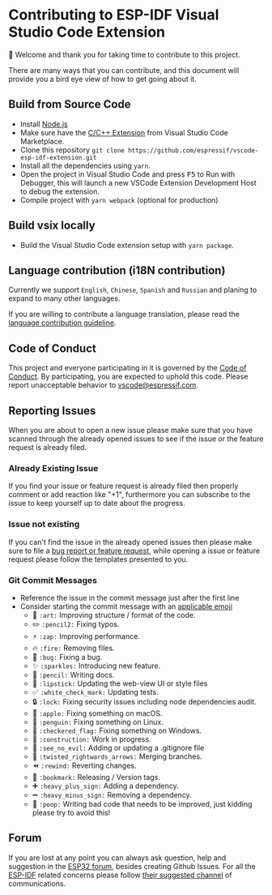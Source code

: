 # Contributing to ESP-IDF Visual Studio Code Extension

:tada: Welcome and thank you for taking time to contribute to this project.

There are many ways that you can contribute, and this document will provide you a bird eye view of how to get going about it.

## Build from Source Code

- Install [Node.js](https://nodejs.org/en/)
- Make sure have the [C/C++ Extension](https://marketplace.visualstudio.com/items?itemName=ms-vscode.cpptools) from Visual Studio Code Marketplace.
- Clone this repository `git clone https://github.com/espressif/vscode-esp-idf-extension.git`
- Install all the dependencies using `yarn`.
- Open the project in Visual Studio Code and press <kbd>F5</kbd> to Run with Debugger, this will launch a new VSCode Extension Development Host to debug the extension.
- Compile project with `yarn webpack` (optional for production)

## Build vsix locally

- Build the Visual Studio Code extension setup with `yarn package`.

## Language contribution (i18N contribution)

Currently we support `English`, `Chinese`, `Spanish` and `Russian` and planing to expand to many other languages.

If you are willing to contribute a language translation, please read the [language contribution guideline](./LANG_CONTRIBUTE.md).

## Code of Conduct

This project and everyone participating in it is governed by the [Code of Conduct](./CODE_OF_CONDUCT.md). By participating, you are expected to uphold this code. Please report unacceptable behavior to [vscode@espressif.com](mailto:vscode@espressif.com).

## Reporting Issues

When you are about to open a new issue please make sure that you have scanned through the already opened issues to see if the issue or the feature request is already filed.

### Already Existing Issue

If you find your issue or feature request is already filed then properly comment or add reaction like "+1", furthermore you can subscribe to the issue to keep yourself up to date about the progress.

### Issue not existing

If you can't find the issue in the already opened issues then please make sure to file a [bug report or feature request](https://github.com/espressif/vscode-esp-idf-extension/issues), while opening a issue or feature request please follow the templates presented to you.

### Git Commit Messages

- Reference the issue in the commit message just after the first line
- Consider starting the commit message with an [applicable emoji](https://gitmoji.carloscuesta.me)
  - :art: `:art:` Improving structure / format of the code.
  - :pencil2: `:pencil2:` Fixing typos.
  - :zap: `:zap:` Improving performance.
  - :fire: `:fire:` Removing files.
  - :bug: `:bug:` Fixing a bug.
  - :sparkles: `:sparkles:` Introducing new feature.
  - :pencil: `:pencil:` Writing docs.
  - :lipstick: `:lipstick:` Updating the web-view UI or style files
  - :white_check_mark: `:white_check_mark:` Updating tests.
  - :lock: `:lock:` Fixing security issues including node dependencies audit.
  - :apple: `:apple:` Fixing something on macOS.
  - :penguin: `:penguin:` Fixing something on Linux.
  - :checkered_flag: `:checkered_flag:` Fixing something on Windows.
  - :construction: `:construction:` Work in progress.
  - :see_no_evil: `:see_no_evil:` Adding or updating a .gitignore file
  - :twisted_rightwards_arrows: `:twisted_rightwards_arrows:` Merging branches.
  - :rewind: `:rewind:` Reverting changes.
  - :bookmark: `:bookmark:` Releasing / Version tags.
  - :heavy_plus_sign: `:heavy_plus_sign:` Adding a dependency.
  - :heavy_minus_sign: `:heavy_minus_sign:` Removing a dependency.
  - :poop: `:poop:` Writing bad code that needs to be improved, just kidding please try to avoid this!

## Forum

If you are lost at any point you can always ask question, help and suggestion in the [ESP32 forum](https://esp32.com/viewforum.php?f=40), besides creating Github Issues. For all the [ESP-IDF](https://github.com/espressif/esp-idf) related concerns please follow [their suggested channel](https://esp32.com) of communications.
